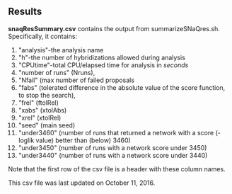 Results
-------
**snaqResSummary.csv** contains the output from summarizeSNaQres.sh. Specifically, it contains:

  1. "analysis"-the analysis name
  2. "h"-the number of hybridizations allowed during analysis
  3. "CPUtime"-total CPU/elapsed time for analysis in *seconds*
  4. "number of runs" (Nruns),
  5. "Nfail" (max number of failed proposals
  6. "fabs" (tolerated difference in the absolute value of the score function, to stop the search),
  7. "frel" (ftolRel)
  8. "xabs" (xtolAbs)
  9. "xrel" (xtolRel)
  10. "seed" (main seed)
  11. "under3460" (number of runs that returned a network with a score (-loglik value) better than (below) 3460)
  12. "under3450" (number of runs with a network score under 3450)
  13. "under3440" (number of runs with a network score under 3440)

Note that the first row of the csv file is a header with these column names.

This csv file was last updated on October 11, 2016.
